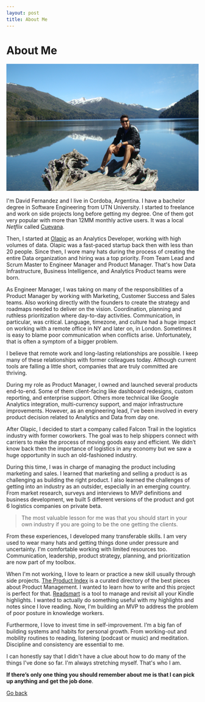 ```yaml
---
layout: post
title: About Me
---
```


# About Me

![](assets/images/profile_sur.jpg "Me in Patagonia, Argentina.")

I'm David Fernandez and I live in Cordoba, Argentina. I have a bachelor degree in Software Engineering from UTN University. I started to freelance and work on side projects long before getting my degree. One of them got very popular with more than 12MM monthly active users. It was a local *Netflix* called [Cuevana](https://es.wikipedia.org/wiki/Cuevana).

Then, I started at [Olapic](https://www.olapic.com) as an Analytics Developer, working with high volumes of data. Olapic was a fast-paced startup back then with less than 20 people. Since then, I wore many hats during the process of creating the entire Data organization and hiring was a top priority. From Team Lead and Scrum Master to Engineer Manager and Product Manager. That's how Data Infrastructure, Business Intelligence, and Analytics Product teams were born.

As Engineer Manager, I was taking on many of the responsibilities of a Product Manager by working with Marketing, Customer Success and Sales teams. Also working directly with the founders to create the strategy and roadmaps needed to deliver on the vision. Coordination, planning and ruthless prioritization where day-to-day activities. Communication, in particular, was critical. Language, timezone, and culture had a huge impact on working with a remote office in NY and later on, in London. Sometimes it is easy to blame poor communication when conflicts arise. Unfortunately, that is often a symptom of a bigger problem.

I believe that remote work and long-lasting relationships are possible. I keep many of these relationships with former colleagues today. Although current tools are falling a little short, companies that are truly committed are thriving.

During my role as Product Manager, I owned and launched several products end-to-end. Some of them client-facing like  dashboard redesigns, custom reporting, and enterprise support. Others more technical like Google Analytics integration, multi-currency support, and major infrastructure improvements. However, as an engineering lead, I've been involved in every product decision related to Analytics and Data from day one.

After Olapic, I decided to start a company called Falcon Trail in the logistics industry with former coworkers. The goal was to help shippers connect with carriers to make the process of moving goods easy and efficient. We didn’t know back then the importance of logistics in any economy but we saw a huge opportunity in such an old-fashioned industry.

During this time, I was in charge of managing the product including marketing and sales. I learned that marketing and selling a product is as challenging as building the right product. I also learned the challenges of getting into an industry as an outsider, especially in an emerging country. From market research, surveys and interviews to MVP definitions and business development, we built 5 different versions of the product and got 6 logistics companies on private beta.

> The most valuable lesson for me was that you should start in your own industry if you are going to be the one getting the clients.

From these experiences, I developed many transferable skills. I am very used to wear many hats and getting things done under pressure and uncertainty. I'm comfortable working with limited resources too. Communication, leadership, product strategy, planning, and prioritization are now part of my toolbox.

When I'm not working, I love to learn or practice a new skill usually through side projects. [The Product Index](https://theproductindex.com) is a curated directory of the best pieces about Product Management. I wanted to learn how to write and this project is perfect for that. [Readsmart](https://readsmart.co) is a tool to manage and revisit all your Kindle highlights. I wanted to actually do something useful with my highlights and notes since I love reading. Now, I'm building an MVP to address the problem of poor posture in knowledge workers.

Furthermore, I love to invest time in self-improvement. I’m a big fan of building systems and habits for personal growth. From working-out and mobility routines to reading, listening (podcast or music) and meditation. Discipline and consistency are essential to me.

I can honestly say that I didn't have a clue about how to do many of the things I've done so far. I'm always stretching myself. That's who I am.

**If there’s only one thing you should remember about me is that I can pick up anything and get the job done**.

[Go back](./)